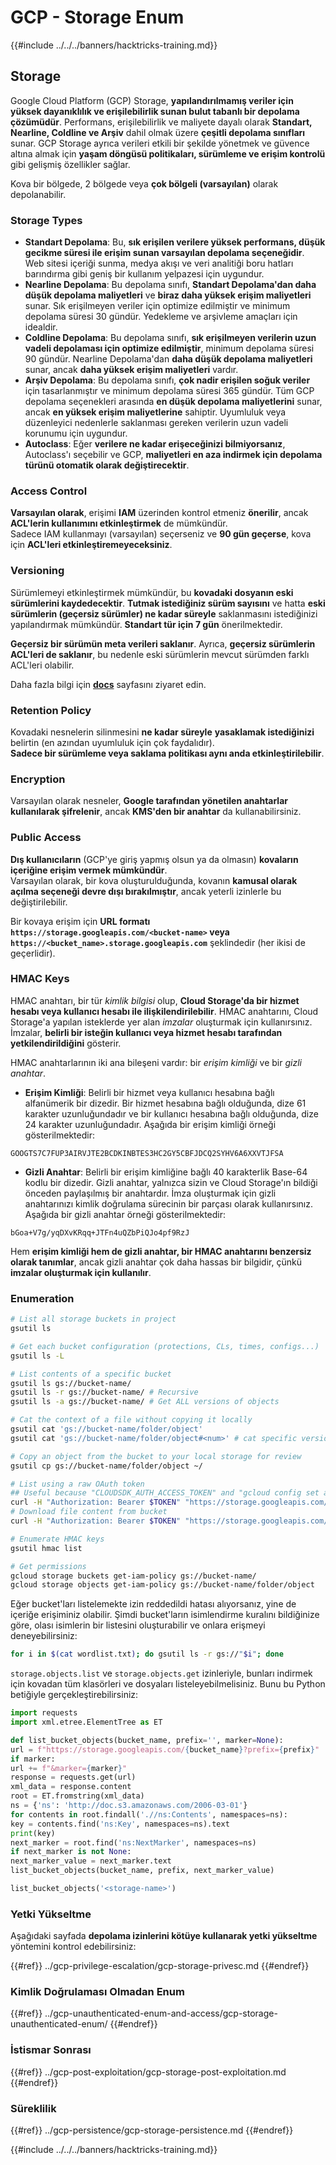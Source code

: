 # GCP - Storage Enum

{{#include ../../../banners/hacktricks-training.md}}

## Storage

Google Cloud Platform (GCP) Storage, **yapılandırılmamış veriler için yüksek dayanıklılık ve erişilebilirlik sunan bulut tabanlı bir depolama çözümüdür**. Performans, erişilebilirlik ve maliyete dayalı olarak **Standart, Nearline, Coldline ve Arşiv** dahil olmak üzere **çeşitli depolama sınıfları** sunar. GCP Storage ayrıca verileri etkili bir şekilde yönetmek ve güvence altına almak için **yaşam döngüsü politikaları, sürümleme ve erişim kontrolü** gibi gelişmiş özellikler sağlar.

Kova bir bölgede, 2 bölgede veya **çok bölgeli (varsayılan)** olarak depolanabilir.

### Storage Types

- **Standart Depolama**: Bu, **sık erişilen verilere yüksek performans, düşük gecikme süresi ile erişim sunan varsayılan depolama seçeneğidir**. Web sitesi içeriği sunma, medya akışı ve veri analitiği boru hatları barındırma gibi geniş bir kullanım yelpazesi için uygundur.
- **Nearline Depolama**: Bu depolama sınıfı, **Standart Depolama'dan daha düşük depolama maliyetleri** ve **biraz daha yüksek erişim maliyetleri** sunar. Sık erişilmeyen veriler için optimize edilmiştir ve minimum depolama süresi 30 gündür. Yedekleme ve arşivleme amaçları için idealdir.
- **Coldline Depolama**: Bu depolama sınıfı, **sık erişilmeyen verilerin uzun vadeli depolaması için optimize edilmiştir**, minimum depolama süresi 90 gündür. Nearline Depolama'dan **daha düşük depolama maliyetleri** sunar, ancak **daha yüksek erişim maliyetleri** vardır.
- **Arşiv Depolama**: Bu depolama sınıfı, **çok nadir erişilen soğuk veriler** için tasarlanmıştır ve minimum depolama süresi 365 gündür. Tüm GCP depolama seçenekleri arasında **en düşük depolama maliyetlerini** sunar, ancak **en yüksek erişim maliyetlerine** sahiptir. Uyumluluk veya düzenleyici nedenlerle saklanması gereken verilerin uzun vadeli korunumu için uygundur.
- **Autoclass**: Eğer **verilere ne kadar erişeceğinizi bilmiyorsanız**, Autoclass'ı seçebilir ve GCP, **maliyetleri en aza indirmek için depolama türünü otomatik olarak değiştirecektir**.

### Access Control

**Varsayılan olarak**, erişimi **IAM** üzerinden kontrol etmeniz **önerilir**, ancak **ACL'lerin kullanımını etkinleştirmek** de mümkündür.\
Sadece IAM kullanmayı (varsayılan) seçerseniz ve **90 gün geçerse**, kova için **ACL'leri etkinleştiremeyeceksiniz**.

### Versioning

Sürümlemeyi etkinleştirmek mümkündür, bu **kovadaki dosyanın eski sürümlerini kaydedecektir**. **Tutmak istediğiniz sürüm sayısını** ve hatta **eski sürümlerin (geçersiz sürümler) ne kadar süreyle** saklanmasını istediğinizi yapılandırmak mümkündür. **Standart tür için 7 gün** önerilmektedir.

**Geçersiz bir sürümün meta verileri saklanır**. Ayrıca, **geçersiz sürümlerin ACL'leri de saklanır**, bu nedenle eski sürümlerin mevcut sürümden farklı ACL'leri olabilir.

Daha fazla bilgi için [**docs**](https://cloud.google.com/storage/docs/object-versioning) sayfasını ziyaret edin.

### Retention Policy

Kovadaki nesnelerin silinmesini **ne kadar süreyle** **yasaklamak istediğinizi** belirtin (en azından uyumluluk için çok faydalıdır).\
**Sadece bir sürümleme veya saklama politikası aynı anda etkinleştirilebilir**.

### Encryption

Varsayılan olarak nesneler, **Google tarafından yönetilen anahtarlar kullanılarak şifrelenir**, ancak **KMS'den bir anahtar** da kullanabilirsiniz.

### Public Access

**Dış kullanıcıların** (GCP'ye giriş yapmış olsun ya da olmasın) **kovaların içeriğine erişim vermek mümkündür**.\
Varsayılan olarak, bir kova oluşturulduğunda, kovanın **kamusal olarak açılma seçeneği devre dışı bırakılmıştır**, ancak yeterli izinlerle bu değiştirilebilir.

Bir kovaya erişim için **URL formatı** **`https://storage.googleapis.com/<bucket-name>` veya `https://<bucket_name>.storage.googleapis.com`** şeklindedir (her ikisi de geçerlidir).

### HMAC Keys

HMAC anahtarı, bir tür _kimlik bilgisi_ olup, **Cloud Storage'da bir hizmet hesabı veya kullanıcı hesabı ile ilişkilendirilebilir**. HMAC anahtarını, Cloud Storage'a yapılan isteklerde yer alan _imzalar_ oluşturmak için kullanırsınız. İmzalar, **belirli bir isteğin kullanıcı veya hizmet hesabı tarafından yetkilendirildiğini** gösterir.

HMAC anahtarlarının iki ana bileşeni vardır: bir _erişim kimliği_ ve bir _gizli anahtar_.

- **Erişim Kimliği**: Belirli bir hizmet veya kullanıcı hesabına bağlı alfanümerik bir dizedir. Bir hizmet hesabına bağlı olduğunda, dize 61 karakter uzunluğundadır ve bir kullanıcı hesabına bağlı olduğunda, dize 24 karakter uzunluğundadır. Aşağıda bir erişim kimliği örneği gösterilmektedir:

`GOOGTS7C7FUP3AIRVJTE2BCDKINBTES3HC2GY5CBFJDCQ2SYHV6A6XXVTJFSA`

- **Gizli Anahtar**: Belirli bir erişim kimliğine bağlı 40 karakterlik Base-64 kodlu bir dizedir. Gizli anahtar, yalnızca sizin ve Cloud Storage'ın bildiği önceden paylaşılmış bir anahtardır. İmza oluşturmak için gizli anahtarınızı kimlik doğrulama sürecinin bir parçası olarak kullanırsınız. Aşağıda bir gizli anahtar örneği gösterilmektedir:

`bGoa+V7g/yqDXvKRqq+JTFn4uQZbPiQJo4pf9RzJ`

Hem **erişim kimliği hem de gizli anahtar, bir HMAC anahtarını benzersiz olarak tanımlar**, ancak gizli anahtar çok daha hassas bir bilgidir, çünkü **imzalar oluşturmak için kullanılır**.

### Enumeration
```bash
# List all storage buckets in project
gsutil ls

# Get each bucket configuration (protections, CLs, times, configs...)
gsutil ls -L

# List contents of a specific bucket
gsutil ls gs://bucket-name/
gsutil ls -r gs://bucket-name/ # Recursive
gsutil ls -a gs://bucket-name/ # Get ALL versions of objects

# Cat the context of a file without copying it locally
gsutil cat 'gs://bucket-name/folder/object'
gsutil cat 'gs://bucket-name/folder/object#<num>' # cat specific version

# Copy an object from the bucket to your local storage for review
gsutil cp gs://bucket-name/folder/object ~/

# List using a raw OAuth token
## Useful because "CLOUDSDK_AUTH_ACCESS_TOKEN" and "gcloud config set auth/access_token_file" doesn't work with gsutil
curl -H "Authorization: Bearer $TOKEN" "https://storage.googleapis.com/storage/v1/b/<storage-name>/o"
# Download file content from bucket
curl -H "Authorization: Bearer $TOKEN" "https://storage.googleapis.com/storage/v1/b/supportstorage-58249/o/flag.txt?alt=media" --output -

# Enumerate HMAC keys
gsutil hmac list

# Get permissions
gcloud storage buckets get-iam-policy gs://bucket-name/
gcloud storage objects get-iam-policy gs://bucket-name/folder/object
```
Eğer bucket'ları listelemekte izin reddedildi hatası alıyorsanız, yine de içeriğe erişiminiz olabilir. Şimdi bucket'ların isimlendirme kuralını bildiğinize göre, olası isimlerin bir listesini oluşturabilir ve onlara erişmeyi deneyebilirsiniz:
```bash
for i in $(cat wordlist.txt); do gsutil ls -r gs://"$i"; done
```
`storage.objects.list` ve `storage.objects.get` izinleriyle, bunları indirmek için kovadan tüm klasörleri ve dosyaları listeleyebilmelisiniz. Bunu bu Python betiğiyle gerçekleştirebilirsiniz:
```python
import requests
import xml.etree.ElementTree as ET

def list_bucket_objects(bucket_name, prefix='', marker=None):
url = f"https://storage.googleapis.com/{bucket_name}?prefix={prefix}"
if marker:
url += f"&marker={marker}"
response = requests.get(url)
xml_data = response.content
root = ET.fromstring(xml_data)
ns = {'ns': 'http://doc.s3.amazonaws.com/2006-03-01'}
for contents in root.findall('.//ns:Contents', namespaces=ns):
key = contents.find('ns:Key', namespaces=ns).text
print(key)
next_marker = root.find('ns:NextMarker', namespaces=ns)
if next_marker is not None:
next_marker_value = next_marker.text
list_bucket_objects(bucket_name, prefix, next_marker_value)

list_bucket_objects('<storage-name>')
```
### Yetki Yükseltme

Aşağıdaki sayfada **depolama izinlerini kötüye kullanarak yetki yükseltme** yöntemini kontrol edebilirsiniz:

{{#ref}}
../gcp-privilege-escalation/gcp-storage-privesc.md
{{#endref}}

### Kimlik Doğrulaması Olmadan Enum

{{#ref}}
../gcp-unauthenticated-enum-and-access/gcp-storage-unauthenticated-enum/
{{#endref}}

### İstismar Sonrası

{{#ref}}
../gcp-post-exploitation/gcp-storage-post-exploitation.md
{{#endref}}

### Süreklilik

{{#ref}}
../gcp-persistence/gcp-storage-persistence.md
{{#endref}}

{{#include ../../../banners/hacktricks-training.md}}
